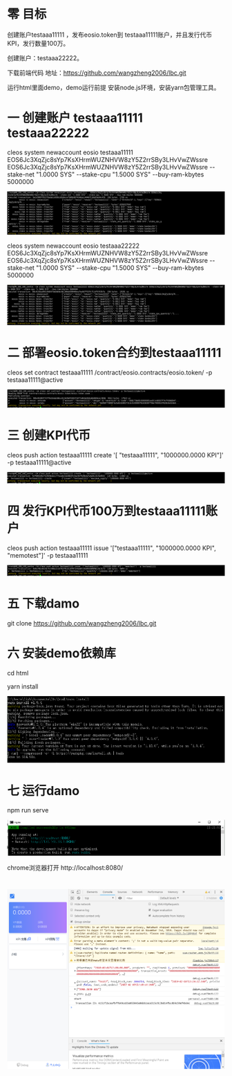 # 零 目标

创建账户testaaa11111 ，发布eosio.token到 testaaa11111账户，并且发行代币KPI，发行数量100万。

创建账户：testaaa22222。

下载前端代码 地址：<https://github.com/wangzheng2006/lbc.git>

运行html里面demo，demo运行前提 安装node.js环境，安装yarn包管理工具。



# 一 创建账户 testaaa11111  testaaa22222

cleos system newaccount eosio testaaa11111   EOS6Jc3XqZjc8sYp7KsXHrmWUZNHVW8zY5Z2rrSBy3LHvVwZWssre EOS6Jc3XqZjc8sYp7KsXHrmWUZNHVW8zY5Z2rrSBy3LHvVwZWssre --stake-net "1.0000 SYS" --stake-cpu "1.5000 SYS" --buy-ram-kbytes 5000000

![1550494306957](assets/1550494306957.png)



cleos system newaccount eosio testaaa22222 EOS6Jc3XqZjc8sYp7KsXHrmWUZNHVW8zY5Z2rrSBy3LHvVwZWssre EOS6Jc3XqZjc8sYp7KsXHrmWUZNHVW8zY5Z2rrSBy3LHvVwZWssre --stake-net "1.0000 SYS" --stake-cpu "1.5000 SYS" --buy-ram-kbytes 5000000

![1550494353588](assets/1550494353588.png)

# 二 部署eosio.token合约到testaaa11111

cleos set contract testaaa11111 /contract/eosio.contracts/eosio.token/ -p testaaa11111@active

![1550494465589](assets/1550494465589.png)

# 三 创建KPI代币

cleos push action testaaa11111 create '[ "testaaa11111", "1000000.0000 KPI"]' -p testaaa11111@active

![1550495970762](assets/1550495970762.png)



# 四 发行KPI代币100万到testaaa11111账户

cleos push action testaaa11111 issue '["testaaa11111", "1000000.0000 KPI", "memotest"]' -p testaaa11111

![1550496001388](assets/1550496001388.png)



# 五 下载damo

git clone https://github.com/wangzheng2006/lbc.git



# 六 安装demo依赖库

cd html

yarn install

![1550460088521](assets/1550460088521.png)



# 七 运行damo

npm run serve

![1550460122267](assets/1550460122267.png)

chrome浏览器打开 http://localhost:8080/

# ![1550496411626](assets/1550496411626.png)

